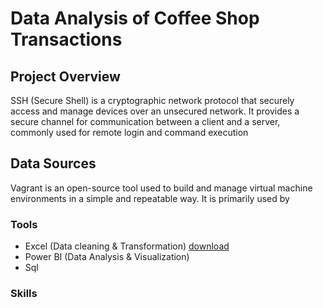 # Data Analysis of Coffee Shop Transactions
## Project Overview 
SSH (Secure Shell) is a cryptographic network protocol that securely access and manage devices over an unsecured network. It provides a secure channel for communication between a client and a server, commonly used for remote login and command execution
## Data Sources
Vagrant is an open-source tool used to build and manage virtual machine environments in a simple and repeatable way. It is primarily used by 
### Tools
- Excel (Data cleaning & Transformation) [download](https://microsoft.com)
- Power BI (Data Analysis & Visualization)
- Sql

### Skills 
